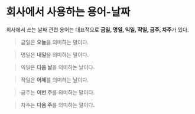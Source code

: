 # 회사에서 사용하는 용어-날짜 

회사에서 쓰는 날짜 관련 용어는 대표적으로 **금일, 명일, 익일, 작일, 금주, 차주**가 있다.

> 금일은 **오늘**을 의미하는 말이다.

> 명일은 **내일**을 의미하는 말이다.

> 익일은 **다음 날**을 의미하는 날이다.

> 작일은 **어제**를 의미하는 날이다.

> 금주는 **이번 주**를 의미하는 말이다.

> 차주는 **다음 주**를 의미하는 말이다. 